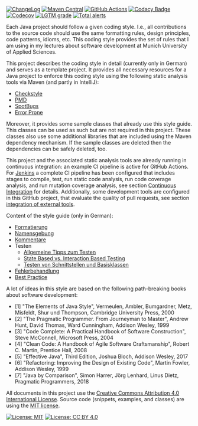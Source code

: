 [![ChangeLog](https://img.shields.io/github/release/uhafner/codingstyle.svg?label=changelog)](https://github.com/uhafner/codingstyle/releases/latest)
[![Maven Central](https://maven-badges.herokuapp.com/maven-central/edu.hm.hafner/codingstyle/badge.svg)](https://maven-badges.herokuapp.com/maven-central/edu.hm.hafner/codingstyle)
[![GitHub Actions](https://github.com/uhafner/codingstyle/workflows/GitHub%20CI/badge.svg?branch=master)](https://github.com/uhafner/codingstyle/actions)
[![Codacy Badge](https://api.codacy.com/project/badge/Grade/a4f98b07b95c47c19eb3443ee90168cd)](https://www.codacy.com/app/uhafner/codingstyle?utm_source=github.com&amp;utm_medium=referral&amp;utm_content=uhafner/codingstyle&amp;utm_campaign=Badge_Grade)
[![Codecov](https://codecov.io/gh/uhafner/codingstyle/branch/master/graph/badge.svg)](https://codecov.io/gh/uhafner/codingstyle)
[![LGTM grade](https://img.shields.io/lgtm/grade/java/g/uhafner/codingstyle.svg?logo=lgtm&logoWidth=18&label=lgtm%20grade)](https://lgtm.com/projects/g/uhafner/codingstyle/context:java)
[![Total alerts](https://img.shields.io/lgtm/alerts/g/uhafner/codingstyle.svg?logo=lgtm&logoWidth=18)](https://lgtm.com/projects/g/uhafner/codingstyle/alerts/)

Each Java project should follow a given coding style. I.e., all contributions to the source code should use the same 
formatting rules, design principles, code patterns, idioms, etc. This coding style provides the set of rules that I am using 
in my lectures about software development at Munich University of Applied Sciences.  

This project describes the coding style in detail (currently only in German) and serves as a template project. 
It provides all necessary resources for a Java project to enforce this coding style using the following 
static analysis tools via Maven (and partly in IntelliJ):
- [Checkstyle](https://checkstyle.org)
- [PMD](https://pmd.github.io/)
- [SpotBugs](https://spotbugs.github.io)
- [Error Prone](https://errorprone.info)
 
Moreover, it provides some sample classes that already use this style guide. This classes can be used as such but are not
required in this project. These classes also use some additional libraries that are included using the Maven
dependency mechanism. If the sample classes are deleted then the dependencies can be safely deleted, too.

This project and the associated static analysis tools are already running in continuous integration: an example 
CI pipeline is active for GitHub Actions. For [Jenkins](https://jenkins.io/) a complete CI pipeline has been 
configured that includes stages to compile, test, run static code analysis, run code coverage analysis, 
and run mutation coverage analysis, see section [Continuous Integration](doc/Continuous-Integration.md) for details. 
Additionally, some development tools are configured in this GitHub project, that evaluate the quality of pull requests, 
see section [integration of external tools](doc/Externe-Tool-Integration.md).

Content of the style guide (only in German):
- [Formatierung](doc/Formatierung.md)
- [Namensgebung](doc/Namensgebung.md)
- [Kommentare](doc/Kommentare.md)
- Testen
    - [Allgemeine Tipps zum Testen](doc/Testen.md)
    - [State Based vs. Interaction Based Testing](doc/State-Based-Vs-Interaction-Based.md)
    - [Testen von Schnittstellen und Basisklassen](doc/Abstract-Test-Pattern.md)
- [Fehlerbehandlung](doc/Fehlerbehandlung.md)
- [Best Practice](doc/Best-Practice.md)

A lot of ideas in this style are based on the following path-breaking books about software development: 

- [1] "The Elements of Java Style", Vermeulen, Ambler, Bumgardner, Metz, Misfeldt, Shur und Thompson, Cambridge University Press, 2000
- [2] "The Pragmatic Programmer. From Journeyman to Master", Andrew Hunt, David Thomas, Ward Cunningham, Addison Wesley, 1999
- [3] "Code Complete: A Practical Handbook of Software Construction", Steve McConnell, Microsoft Press, 2004
- [4] "Clean Code: A Handbook of Agile Software Craftsmanship", Robert C. Martin, Prentice Hall, 2008
- [5] "Effective Java", Third Edition, Joshua Bloch, Addison Wesley, 2017
- [6] "Refactoring: Improving the Design of Existing Code", Martin Fowler, Addison Wesley, 1999 
- [7] "Java by Comparison", Simon Harrer, Jörg Lenhard, Linus Dietz, Pragmatic Programmers, 2018

All documents in this project use the 
[Creative Commons Attribution 4.0 International License](https://creativecommons.org/licenses/by/4.0/). 
Source code (snippets, examples, and classes) are using the [MIT license](https://opensource.org/licenses/MIT).

[![License: MIT](https://img.shields.io/badge/license-MIT-yellow.svg)](https://opensource.org/licenses/MIT)
[![License: CC BY 4.0](https://img.shields.io/badge/License-CC%20BY%204.0-lightgrey.svg)](https://creativecommons.org/licenses/by/4.0/)
